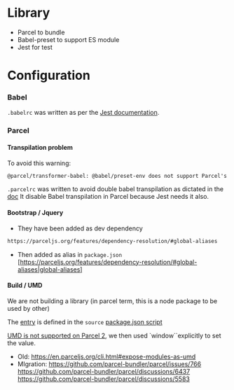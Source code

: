 Library
=======

  * Parcel to bundle
  * Babel-preset to support ES module
  * Jest for test

Configuration
=============

### Babel

`.babelrc` was written as per the [Jest documentation](https://jestjs.io/docs/getting-started#using-babel).

### Parcel

#### Transpilation problem

To avoid this warning:

```txt
@parcel/transformer-babel: @babel/preset-env does not support Parcel's targets, which will likely result in unnecessary transpilation and larger bundle sizes.
```


`.parcelrc` was written to avoid double babel transpilation as dictated in the [doc](https://parceljs.org/languages/javascript/#usage-with-other-tools)
It disable Babel transpilation in Parcel because Jest needs it also.


#### Bootstrap / Jquery

  * They have been added as dev dependency
```bash
https://parceljs.org/features/dependency-resolution/#global-aliases
```
  * Then added as alias in `package.json` [https://parceljs.org/features/dependency-resolution/#global-aliases|global-aliases]


#### Build / UMD

We are not building a library (in parcel term, this is a node package to be used by other)


The [entry](https://parceljs.org/features/targets/#entries) is defined in the `source`
[package.json script](package.json)

[UMD is not supported on Parcel 2](https://parceljs.org/getting-started/migration/#--global), we then used `window``explicitly
to set the value.

  * Old: https://en.parceljs.org/cli.html#expose-modules-as-umd
  * MIgration:
    https://github.com/parcel-bundler/parcel/issues/766
    https://github.com/parcel-bundler/parcel/discussions/6437
    https://github.com/parcel-bundler/parcel/discussions/5583
